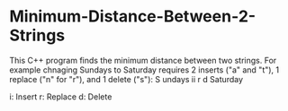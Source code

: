 # Minimum-Distance-Between-2-Strings
This C++ program finds the minimum distance between two strings.
For example chnaging Sundays to Saturday requires 2 inserts ("a" and "t"), 1 replace ("n" for "r"), and 1 delete ("s"):
S  undays 
 ii r   d
Saturday              

i: Insert  r: Replace d: Delete

